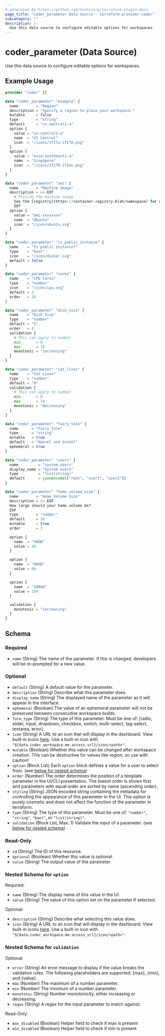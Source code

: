 ```yaml
---
# generated by https://github.com/hashicorp/terraform-plugin-docs
page_title: "coder_parameter Data Source - terraform-provider-coder"
subcategory: ""
description: |-
  Use this data source to configure editable options for workspaces.
---
```


# coder_parameter (Data Source)

Use this data source to configure editable options for workspaces.

## Example Usage

```terraform
provider "coder" {}

data "coder_parameter" "example" {
  name        = "Region"
  description = "Specify a region to place your workspace."
  mutable     = false
  type        = "string"
  default     = "us-central1-a"
  option {
    value = "us-central1-a"
    name  = "US Central"
    icon  = "/icons/1f1fa-1f1f8.png"
  }
  option {
    value = "asia-southeast1-a"
    name  = "Singapore"
    icon  = "/icons/1f1f8-1f1ec.png"
  }
}

data "coder_parameter" "ami" {
  name        = "Machine Image"
  description = <<-EOT
    # Provide the machine image
    See the [registry](https://container.registry.blah/namespace) for options.
    EOT
  option {
    value = "ami-xxxxxxxx"
    name  = "Ubuntu"
    icon  = "/icon/ubuntu.svg"
  }
}

data "coder_parameter" "is_public_instance" {
  name    = "Is public instance?"
  type    = "bool"
  icon    = "/icon/docker.svg"
  default = false
}

data "coder_parameter" "cores" {
  name    = "CPU Cores"
  type    = "number"
  icon    = "/icon/cpu.svg"
  default = 3
  order   = 10
}

data "coder_parameter" "disk_size" {
  name    = "Disk Size"
  type    = "number"
  default = "5"
  order   = 8
  validation {
    # This can apply to number.
    min       = 0
    max       = 10
    monotonic = "increasing"
  }
}

data "coder_parameter" "cat_lives" {
  name    = "Cat Lives"
  type    = "number"
  default = "9"
  validation {
    # This can apply to number.
    min       = 0
    max       = 10
    monotonic = "decreasing"
  }
}

data "coder_parameter" "fairy_tale" {
  name      = "Fairy Tale"
  type      = "string"
  mutable   = true
  default   = "Hansel and Gretel"
  ephemeral = true
}

data "coder_parameter" "users" {
  name         = "system_users"
  display_name = "System users"
  type         = "list(string)"
  default      = jsonencode(["root", "user1", "user2"])
}

data "coder_parameter" "home_volume_size" {
  name        = "Home Volume Size"
  description = <<-EOF
  How large should your home volume be?
  EOF
  type        = "number"
  default     = 30
  mutable     = true
  order       = 3

  option {
    name  = "30GB"
    value = 30
  }

  option {
    name  = "60GB"
    value = 60
  }

  option {
    name  = "100GB"
    value = 100
  }

  validation {
    monotonic = "increasing"
  }
}
```

<!-- schema generated by tfplugindocs -->
## Schema

### Required

- `name` (String) The name of the parameter. If this is changed, developers will be re-prompted for a new value.

### Optional

- `default` (String) A default value for the parameter.
- `description` (String) Describe what this parameter does.
- `display_name` (String) The displayed name of the parameter as it will appear in the interface.
- `ephemeral` (Boolean) The value of an ephemeral parameter will not be preserved between consecutive workspace builds.
- `form_type` (String) The type of this parameter. Must be one of: [radio, slider, input, dropdown, checkbox, switch, multi-select, tag-select, textarea, error].
- `icon` (String) A URL to an icon that will display in the dashboard. View built-in icons [here](https://github.com/coder/coder/tree/main/site/static/icon). Use a built-in icon with `"${data.coder_workspace.me.access_url}/icon/<path>"`.
- `mutable` (Boolean) Whether this value can be changed after workspace creation. This can be destructive for values like region, so use with caution!
- `option` (Block List) Each `option` block defines a value for a user to select from. (see [below for nested schema](#nestedblock--option))
- `order` (Number) The order determines the position of a template parameter in the UI/CLI presentation. The lowest order is shown first and parameters with equal order are sorted by name (ascending order).
- `styling` (String) JSON encoded string containing the metadata for controlling the appearance of this parameter in the UI. This option is purely cosmetic and does not affect the function of the parameter in terraform.
- `type` (String) The type of this parameter. Must be one of: `"number"`, `"string"`, `"bool"`, or `"list(string)"`.
- `validation` (Block List, Max: 1) Validate the input of a parameter. (see [below for nested schema](#nestedblock--validation))

### Read-Only

- `id` (String) The ID of this resource.
- `optional` (Boolean) Whether this value is optional.
- `value` (String) The output value of the parameter.

<a id="nestedblock--option"></a>
### Nested Schema for `option`

Required:

- `name` (String) The display name of this value in the UI.
- `value` (String) The value of this option set on the parameter if selected.

Optional:

- `description` (String) Describe what selecting this value does.
- `icon` (String) A URL to an icon that will display in the dashboard. View built-in icons [here](https://github.com/coder/coder/tree/main/site/static/icon). Use a built-in icon with `"${data.coder_workspace.me.access_url}/icon/<path>"`.


<a id="nestedblock--validation"></a>
### Nested Schema for `validation`

Optional:

- `error` (String) An error message to display if the value breaks the validation rules. The following placeholders are supported: {max}, {min}, and {value}.
- `max` (Number) The maximum of a number parameter.
- `min` (Number) The minimum of a number parameter.
- `monotonic` (String) Number monotonicity, either increasing or decreasing.
- `regex` (String) A regex for the input parameter to match against.

Read-Only:

- `max_disabled` (Boolean) Helper field to check if max is present
- `min_disabled` (Boolean) Helper field to check if min is present
